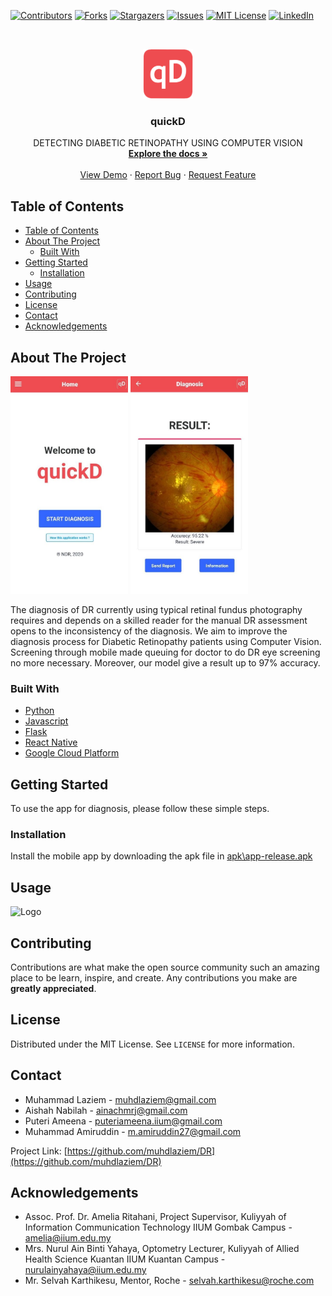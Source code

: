 <!--
*** Thanks for checking out this README Template. If you have a suggestion that would
*** make this better, please fork the repo and create a pull request or simply open
*** an issue with the tag "enhancement".
*** Thanks again! Now go create something AMAZING! :D
***
***
***
*** To avoid retyping too much info. Do a search and replace for the following:
*** github_username, repo_name, twitter_handle, email
-->





<!-- PROJECT SHIELDS -->
<!--
*** I'm using markdown "reference style" links for readability.
*** Reference links are enclosed in brackets [ ] instead of parentheses ( ).
*** See the bottom of this document for the declaration of the reference variables
*** for contributors-url, forks-url, etc. This is an optional, concise syntax you may use.
*** https://www.markdownguide.org/basic-syntax/#reference-style-links
-->
[![Contributors][contributors-shield]][contributors-url]
[![Forks][forks-shield]][forks-url]
[![Stargazers][stars-shield]][stars-url]
[![Issues][issues-shield]][issues-url]
[![MIT License][license-shield]][license-url]
[![LinkedIn][linkedin-shield]][linkedin-url]



<!-- PROJECT LOGO -->
<br />
<p align="center">
  <a href="https://github.com/github_username/repo_name">
    <img src="mobileapp\src\assets\logo.png" alt="Logo" width="80" height="80">
  </a>

  <h3 align="center">quickD</h3>

  <p align="center">
    DETECTING DIABETIC RETINOPATHY USING COMPUTER VISION
    <br />
    <a href="https://github.com/muhdlaziem/DR"><strong>Explore the docs »</strong></a>
    <br />
    <br />
    <a href="https://github.com/github_username/repo_name">View Demo</a>
    ·
    <a href="https://github.com/muhdlaziem/DR/issues">Report Bug</a>
    ·
    <a href="https://github.com/muhdlaziem/DR/issues">Request Feature</a>
  </p>
</p>



<!-- TABLE OF CONTENTS -->
## Table of Contents

- [Table of Contents](#table-of-contents)
- [About The Project](#about-the-project)
  - [Built With](#built-with)
- [Getting Started](#getting-started)
  - [Installation](#installation)
- [Usage](#usage)
- [Contributing](#contributing)
- [License](#license)
- [Contact](#contact)
- [Acknowledgements](#acknowledgements)

<!-- ABOUT THE PROJECT -->
## About The Project

<img src="etc/home.jpeg" alt="Home" width="188" height="348">
<img src="etc/diagnosis.jpeg" alt="Diagnosis" width="188" height="348">

The diagnosis of DR currently using typical retinal fundus photography requires and depends on a skilled reader for the manual DR assessment opens to the inconsistency of the diagnosis. We aim to improve the diagnosis process for Diabetic Retinopathy patients using Computer Vision. Screening through mobile made queuing for doctor to do DR eye screening no more necessary. Moreover, our model give a result up to 97% accuracy.



### Built With

* [Python](https://www.python.org/)
* [Javascript](https://www.javascript.com/)
* [Flask](https://flask.palletsprojects.com/en/1.1.x/)
* [React Native](https://reactnative.dev/)
* [Google Cloud Platform](https://cloud.google.com/)



<!-- GETTING STARTED -->
## Getting Started

To use the app for diagnosis, please follow these simple steps.

### Installation

Install the mobile app by downloading the apk file in [apk\app-release.apk](https://raw.githubusercontent.com/muhdlaziem/DR/master/apk/app-release.apk)



<!-- USAGE EXAMPLES -->
## Usage

<img src="etc/demo.gif" alt="Logo" width="188" height="400">



<!-- ROADMAP -->
<!-- ## Roadmap

See the [open issues](https://github.com/github_username/repo_name/issues) for a list of proposed features (and known issues). -->



<!-- CONTRIBUTING -->
## Contributing

Contributions are what make the open source community such an amazing place to be learn, inspire, and create. Any contributions you make are **greatly appreciated**.


<!-- LICENSE -->
## License

Distributed under the MIT License. See `LICENSE` for more information.



<!-- CONTACT -->
## Contact

* Muhammad Laziem - muhdlaziem@gmail.com
* Aishah Nabilah - ainachmrj@gmail.com
* Puteri Ameena - puteriameena.iium@gmail.com
* Muhammad Amiruddin - m.amiruddin27@gmail.com

Project Link: [https://github.com/muhdlaziem/DR](https://github.com/muhdlaziem/DR)



<!-- ACKNOWLEDGEMENTS -->
## Acknowledgements

* Assoc. Prof. Dr. Amelia Ritahani, Project Supervisor, Kuliyyah of Information Communication Technology IIUM Gombak Campus - amelia@iium.edu.my
* Mrs. Nurul Ain Binti Yahaya, Optometry Lecturer, Kuliyyah of Allied Health Science Kuantan IIUM Kuantan Campus - nurulainyahaya@iium.edu.my
* Mr. Selvah Karthikesu, Mentor, Roche - selvah.karthikesu@roche.com





<!-- MARKDOWN LINKS & IMAGES -->
<!-- https://www.markdownguide.org/basic-syntax/#reference-style-links -->
[contributors-shield]: https://img.shields.io/github/contributors/muhdlaziem/repo.svg?style=flat-square
[contributors-url]: https://github.com/muhdlaziem/DR/graphs/contributors
[forks-shield]: https://img.shields.io/github/forks/muhdlaziem/repo.svg?style=flat-square
[forks-url]: https://github.com/muhdlaziem/DR/network/members
[stars-shield]: https://img.shields.io/github/stars/muhdlaziem/repo.svg?style=flat-square
[stars-url]: https://github.com/muhdlaziem/automated-hazard-detection/stargazers
[issues-shield]: https://img.shields.io/github/issues/muhdlaziem/repo.svg?style=flat-square
[issues-url]: https://github.com/muhdlaziem/automated-hazard-detection/issues
[license-shield]: https://img.shields.io/github/license/muhdlaziem/repo.svg?style=flat-square
[license-url]: https://github.com/muhdlaziem/DR/blob/master/LICENSE
[linkedin-shield]: https://img.shields.io/badge/-LinkedIn-black.svg?style=flat-square&logo=linkedin&colorB=555
[linkedin-url]: https://www.linkedin.com/in/muhdlaziem/
[product-screenshot]: images/screenshot.png
